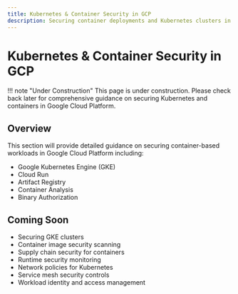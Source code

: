 ```yaml
---
title: Kubernetes & Container Security in GCP
description: Securing container deployments and Kubernetes clusters in Google Cloud Platform
---
```


# Kubernetes & Container Security in GCP

!!! note "Under Construction"
    This page is under construction. Please check back later for comprehensive guidance on securing Kubernetes and containers in Google Cloud Platform.

## Overview

This section will provide detailed guidance on securing container-based workloads in Google Cloud Platform including:

- Google Kubernetes Engine (GKE)
- Cloud Run
- Artifact Registry
- Container Analysis
- Binary Authorization

## Coming Soon

- Securing GKE clusters
- Container image security scanning
- Supply chain security for containers
- Runtime security monitoring
- Network policies for Kubernetes
- Service mesh security controls
- Workload identity and access management